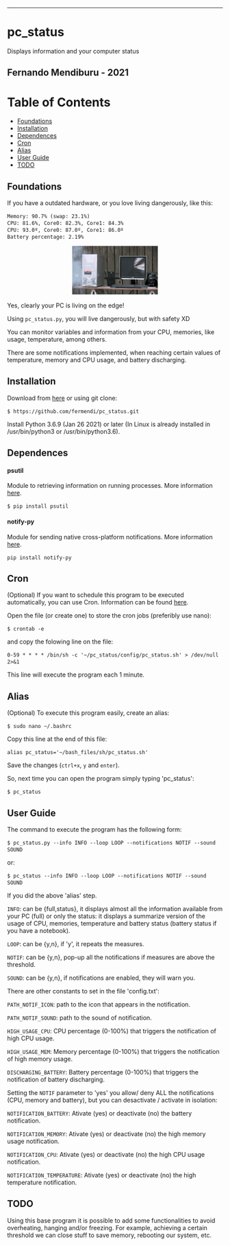 -------------------------------------------------------------
# pc_status
Displays information and your computer status

Fernando Mendiburu - 2021
-------------------------------------------------------------

# Table of Contents

- [Foundations](#Foundations)
- [Installation](#installation)
- [Dependences](#Dependences)
- [Cron](#Cron)
- [Alias](#Alias)
- [User Guide](#User-Guide)
- [TODO](#TODO)



## Foundations

If you have a outdated hardware, or you love living dangerously, like this:

```
Memory: 90.7% (swap: 23.1%)
CPU: 81.6%, Core0: 82.3%, Core1: 84.3%
CPU: 93.0º, Core0: 87.0º, Core1: 86.0º
Battery percentage: 2.19%
```

<p align="center">
  <img src=".//gif/explosion.gif" alt="Size Limit CLI" width="200">
</p>


Yes, clearly your PC is living on the edge!

Using `pc_status.py`, you will live dangerously, but with safety XD

You can monitor variables and information from your CPU, memories, like usage, temperature, among others.

There are some notifications implemented, when reaching certain values of temperature, memory and CPU usage, and battery discharging.

## Installation

Download from [here](https://github.com/fermendi/pc_status/archive/main.zip) or using git clone:

```
$ https://github.com/fermendi/pc_status.git
```

Install Python 3.6.9 (Jan 26 2021) or later (In Linux is already installed in /usr/bin/python3 or /usr/bin/python3.6).


## Dependences

#### psutil

Module to retrieving information on running processes. More information [here](https://pypi.org/project/psutil/).

```
$ pip install psutil
```

#### notify-py

Module for sending native cross-platform notifications. More information [here](https://pypi.org/project/notify-py/).

```
pip install notify-py
```

## Cron

(Optional) If you want to schedule this program to be executed automatically, you can use Cron. Information can be found [here](https://www.adminschoice.com/crontab-quick-reference). 

Open the file (or create one) to store the cron jobs (preferibly use nano):

```
$ crontab -e
```

and copy the folowing line on the file:

```
0-59 * * * * /bin/sh -c '~/pc_status/config/pc_status.sh' > /dev/null 2>&1
```

This line will execute the program each 1 minute.


## Alias

(Optional) To execute this program easily, create an alias:

```
$ sudo nano ~/.bashrc
```

Copy this line at the end of this file:

```
alias pc_status='~/bash_files/sh/pc_status.sh'
```

Save the changes (`ctrl+x`, `y` and `enter`).

So, next time you can open the program simply typing 'pc_status':

```
$ pc_status 
```

## User Guide

The command to execute the program has the following form:

```
$ pc_status.py --info INFO --loop LOOP --notifications NOTIF --sound SOUND
```

or:

```
$ pc_status --info INFO --loop LOOP --notifications NOTIF --sound SOUND
```

If you did the above 'alias' step.

`INFO`: can be {full,status}, it displays almost all the information available from your PC (full) or only the status: it displays a summarize version of the usage of CPU, memories, temperature and battery status (battery status if you have a notebook).

`LOOP`: can be {y,n}, if 'y', it repeats the measures.

`NOTIF`: can be {y,n}, pop-up all the notifications if measures are above the threshold.

`SOUND`: can be {y,n}, if notifications are enabled, they will warn you.

There are other constants to set in the file 'config.txt':

`PATH_NOTIF_ICON`: path to the icon that appears in the notification.

`PATH_NOTIF_SOUND`: path to the sound of notification.

`HIGH_USAGE_CPU`: CPU percentage (0-100%) that triggers the notification of high CPU usage.

`HIGH_USAGE_MEM`: Memory percentage (0-100%) that triggers the notification of high memory usage.

`DISCHARGING_BATTERY`: Battery percentage (0-100%) that triggers the notification of battery discharging.


Setting the `NOTIF` parameter to 'yes' you allow/ deny ALL the notifications (CPU, memory and battery), but you can desactivate / activate in isolation:

`NOTIFICATION_BATTERY`: Ativate (yes) or deactivate (no) the battery notification.

`NOTIFICATION_MEMORY`: Ativate (yes) or deactivate (no) the high memory usage notification.

`NOTIFICATION_CPU`: Ativate (yes) or deactivate (no) the high CPU usage notification.

`NOTIFICATION_TEMPERATURE`: Ativate (yes) or deactivate (no) the high temperature notification.

## TODO

Using this base program it is possible to add some functionalities to avoid overheating, hanging and/or freezing. For example, achieving a certain threshold we can close stuff to save memory, rebooting our system, etc.



